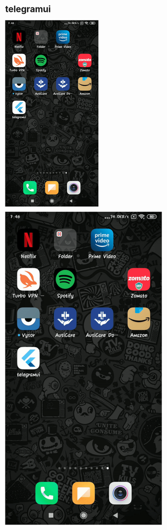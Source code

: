 # telegramui


<!-- https://github.com/anon-000/telegram-animations/blob/master/previews/ezgif.com-video-to-gif.gif -->

<img src="https://github.com/anon-000/telegram-animations/blob/master/previews/ezgif.com-video-to-gif.gif" width="300" height="600"/>


![me](https://github.com/anon-000/telegram-animations/blob/master/previews/ezgif.com-video-to-gif.gif)